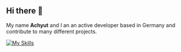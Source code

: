 ## Hi there 👋

My name **Achyut** and I an an active developer based in Germany and contribute to many different projects.

[![My Skills](https://skillicons.dev/icons?i=html,css,py,flask,django,mongodb,mysql)](https://skillicons.dev)
